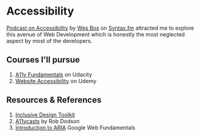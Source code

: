 # Accessibility

[Podcast on Accessibility](https://syntax.fm/show/072/accessibility) by [Wes Bos](https://twitter.com/wesbos) on [Syntax.fm](https://syntax.fm) attracted me to explore this avenue of Web Development which is honestly the most neglected aspect by most of the developers.

## Courses I'll pursue

1. [A11y Fundamentals](https://bit.ly/web-a11y) on Udacity
2. [Website Accessibility](https://udemy.com/website-accessibility-course) on Udemy

## Resources & References

1. [Inclusive Design Toolkit](http://www.inclusivedesigntoolkit.com/whatis/whatis.html)
2. [A11ycasts](https://www.youtube.com/playlist?list=PLNYkxOF6rcICWx0C9LVWWVqvHlYJyqw7g) by Rob Dodson
3. [Introduction to ARIA](https://developers.google.com/web/fundamentals/accessibility/semantics-aria/) Google Web Fundamentals

